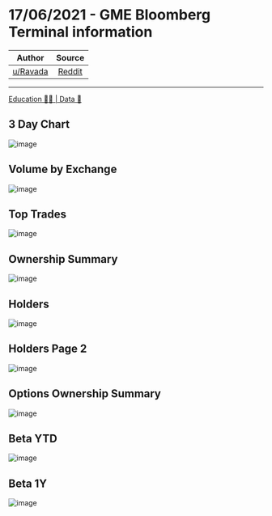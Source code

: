 17/06/2021 - GME Bloomberg Terminal information
===============================================

| Author       | Source       | 
| :-------------: |:-------------:|
|  [u/Ravada](https://www.reddit.com/user/Ravada/) | [Reddit](https://www.reddit.com/r/Superstonk/comments/o272h3/17062021_gme_bloomberg_terminal_information/) | 

---

[Education 👨‍🏫 | Data 🔢](https://www.reddit.com/r/Superstonk/search?q=flair_name%3A%22Education%20%F0%9F%91%A8%E2%80%8D%F0%9F%8F%AB%20%7C%20Data%20%F0%9F%94%A2%22&restrict_sr=1)

## 3 Day Chart
![image](https://user-images.githubusercontent.com/82035192/128190229-012a285b-3524-4d82-aaba-a45a4fdd022c.png)


## Volume by Exchange
![image](https://user-images.githubusercontent.com/82035192/128190244-80c341ff-b2ff-412c-ba55-0a1773088d0b.png)


## Top Trades
![image](https://user-images.githubusercontent.com/82035192/128190251-9e488f96-f22c-4276-9b53-7aebaf70b01d.png)


## Ownership Summary
![image](https://user-images.githubusercontent.com/82035192/128190256-2f4b8c0f-7f8d-4b44-9227-dd9761a78b4c.png)


## Holders
![image](https://user-images.githubusercontent.com/82035192/128190271-5ad35ae8-2620-4f0d-b6f8-dff9df521fee.png)


## Holders Page 2
![image](https://user-images.githubusercontent.com/82035192/128190280-efd8042b-c7f5-4eb4-b7dd-137d4c4adccb.png)


## Options Ownership Summary 
![image](https://user-images.githubusercontent.com/82035192/128190302-2edbb4ab-d447-438d-971b-8e10bfb9c7cd.png)


## Beta YTD
![image](https://user-images.githubusercontent.com/82035192/128190312-23062ace-0388-43be-bb8d-8c9d25b56aa1.png)


## Beta 1Y
![image](https://user-images.githubusercontent.com/82035192/128190323-eb9bbf2f-3289-4067-9393-48760cce75a8.png)

